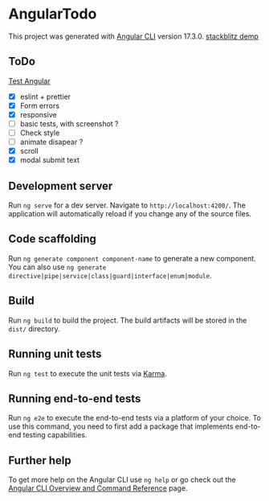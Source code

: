 # AngularTodo

This project was generated with [Angular CLI](https://github.com/angular/angular-cli) version 17.3.0.
[stackblitz demp](https://stackblitz.com/~/github.com/TimotheeSai/AngularToDo)

## ToDo

[Test Angular](https://xd.adobe.com/view/166546a3-bf60-4319-b902-ae246ac8795e-4336/specs/)

-   [x] eslint + prettier
-   [x] Form errors
-   [x] responsive
-   [ ] basic tests, with screenshot ?
-   [ ] Check style
-   [ ] animate disapear ?
-   [x] scroll
-   [x] modal submit text

## Development server

Run `ng serve` for a dev server. Navigate to `http://localhost:4200/`. The application will automatically reload if you change any of the source files.

## Code scaffolding

Run `ng generate component component-name` to generate a new component. You can also use `ng generate directive|pipe|service|class|guard|interface|enum|module`.

## Build

Run `ng build` to build the project. The build artifacts will be stored in the `dist/` directory.

## Running unit tests

Run `ng test` to execute the unit tests via [Karma](https://karma-runner.github.io).

## Running end-to-end tests

Run `ng e2e` to execute the end-to-end tests via a platform of your choice. To use this command, you need to first add a package that implements end-to-end testing capabilities.

## Further help

To get more help on the Angular CLI use `ng help` or go check out the [Angular CLI Overview and Command Reference](https://angular.io/cli) page.
